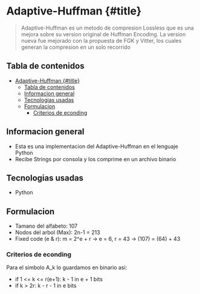 # Adaptive-Huffman {#title}

> Adaptive-Huffman es un metodo de compresion Lossless que es una mejora sobre su version original de Huffman Encoding. La version nueva fue mejorado con la propuesta de FGK y Vitter, los cuales generan la compresion en un solo recorrido

## Tabla de contenidos

- [Adaptive-Huffman {#title}](#adaptive-huffman-title)
  - [Tabla de contenidos](#tabla-de-contenidos)
  - [Informacion general](#informacion-general)
  - [Tecnologias usadas](#tecnologias-usadas)
  - [Formulacion](#formulacion)
    - [Criterios de econding](#criterios-de-econding)

## Informacion general

- Esta es una implementacion del Adaptive-Huffman en el lenguaje Python
- Recibe Strings por consola y los comprime en un archivo binario

## Tecnologias usadas

- Python

## Formulacion

- Tamano del alfabeto: 107
- Nodos del arbol (Max): 2n-1 = 213
- Fixed code (e & r): m = 2^e + r -> e = 6, r = 43 -> (107) = (64) + 43

### Criterios de econding
Para el simbolo A_k lo guardamos en binario asi: 
- if 1 <= k <= r(e+1): k - 1 in e + 1 bits
- if k > 2r: k - r - 1 in e bits

